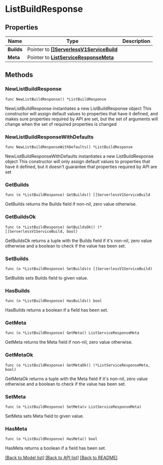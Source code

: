 # ListBuildResponse

## Properties

Name | Type | Description
------------ | ------------- | -------------
**Builds** | Pointer to [**[]ServerlessV1ServiceBuild**](ServerlessV1ServiceBuild.md) |  | [optional] 
**Meta** | Pointer to [**ListServiceResponseMeta**](ListServiceResponse_meta.md) |  | [optional] 

## Methods

### NewListBuildResponse

`func NewListBuildResponse() *ListBuildResponse`

NewListBuildResponse instantiates a new ListBuildResponse object
This constructor will assign default values to properties that have it defined,
and makes sure properties required by API are set, but the set of arguments
will change when the set of required properties is changed

### NewListBuildResponseWithDefaults

`func NewListBuildResponseWithDefaults() *ListBuildResponse`

NewListBuildResponseWithDefaults instantiates a new ListBuildResponse object
This constructor will only assign default values to properties that have it defined,
but it doesn't guarantee that properties required by API are set

### GetBuilds

`func (o *ListBuildResponse) GetBuilds() []ServerlessV1ServiceBuild`

GetBuilds returns the Builds field if non-nil, zero value otherwise.

### GetBuildsOk

`func (o *ListBuildResponse) GetBuildsOk() (*[]ServerlessV1ServiceBuild, bool)`

GetBuildsOk returns a tuple with the Builds field if it's non-nil, zero value otherwise
and a boolean to check if the value has been set.

### SetBuilds

`func (o *ListBuildResponse) SetBuilds(v []ServerlessV1ServiceBuild)`

SetBuilds sets Builds field to given value.

### HasBuilds

`func (o *ListBuildResponse) HasBuilds() bool`

HasBuilds returns a boolean if a field has been set.

### GetMeta

`func (o *ListBuildResponse) GetMeta() ListServiceResponseMeta`

GetMeta returns the Meta field if non-nil, zero value otherwise.

### GetMetaOk

`func (o *ListBuildResponse) GetMetaOk() (*ListServiceResponseMeta, bool)`

GetMetaOk returns a tuple with the Meta field if it's non-nil, zero value otherwise
and a boolean to check if the value has been set.

### SetMeta

`func (o *ListBuildResponse) SetMeta(v ListServiceResponseMeta)`

SetMeta sets Meta field to given value.

### HasMeta

`func (o *ListBuildResponse) HasMeta() bool`

HasMeta returns a boolean if a field has been set.


[[Back to Model list]](../README.md#documentation-for-models) [[Back to API list]](../README.md#documentation-for-api-endpoints) [[Back to README]](../README.md)


